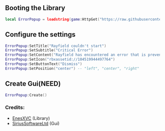 ## Booting the Library
```lua
local ErrorPopup = loadstring(game:HttpGet("https://raw.githubusercontent.com/EnesXVC/librarys/main/Error/Source"))()
```
## Configure the settings
```lua
ErrorPopup:SetTitle("Rayfield couldn't start")
ErrorPopup:SetSubtitle("Critical Error")
ErrorPopup:SetContent("Rayfield has encountered an error that is preventing it from running properly.\nDevelopers have been notified and more details can be found in console.")
ErrorPopup:SetIcon("rbxassetid://104519944497764")
ErrorPopup:SetButtonText("Dismiss")
ErrorPopup:SetPosition("center") -- "left", "center", "right"
```
## Create Gui(NEED)
```lua
ErrorPopup:Create()
```
### Credits:
- [EnesXVC](https://github.com/EnesXVC) (Library)
- [SiriusSoftwareLtd](https://github.com/SiriusSoftwareLtd) (Gui)
